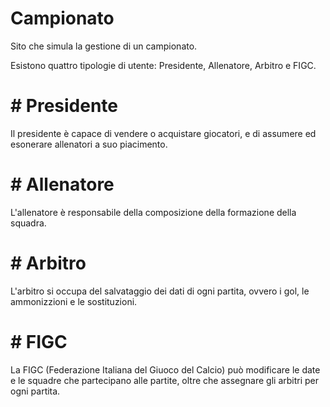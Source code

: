 # Campionato
Sito che simula la gestione di un campionato.

Esistono quattro tipologie di utente: Presidente, Allenatore, Arbitro e FIGC.
# # Presidente
Il presidente è capace di vendere o acquistare giocatori, e di assumere ed esonerare allenatori a suo piacimento.
# # Allenatore
L'allenatore è responsabile della composizione della formazione della squadra.
# # Arbitro
L'arbitro si occupa del salvataggio dei dati di ogni partita, ovvero i gol, le ammonizzioni e le sostituzioni.
# # FIGC
La FIGC (Federazione Italiana del Giuoco del Calcio) può modificare le date e le squadre che partecipano alle partite,
oltre che assegnare gli arbitri per ogni partita. 
